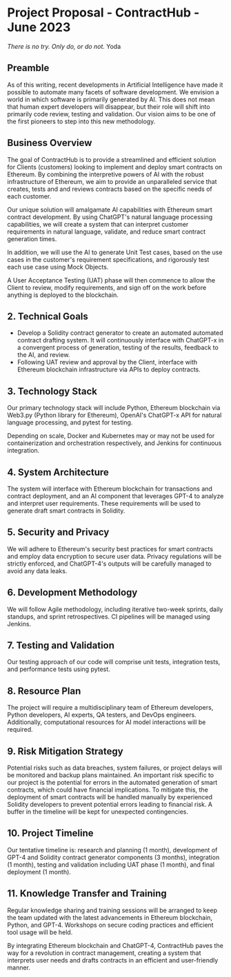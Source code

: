 # Project Proposal - ContractHub - June 2023

_There is no try. Only do, or do not._ Yoda

## Preamble

As of this writing, recent developments in Artificial Intelligence have made it possible to automate many facets of software development. We envision a world in which software is primarily generated by AI. This does not mean that human expert developers will disappear, but their role will shift into primarily code review, testing and validation. Our vision aims to be one of the first pioneers to step into this new methodology.

## Business Overview

The goal of ContractHub is to provide a streamlined and efficient solution for Clients (customers) looking to implement and deploy smart contracts on Ethereum. By combining the interpretive powers of AI with the robust infrastructure of Ethereum, we aim to provide an unparalleled service that creates, tests and and reviews contracts based on the specific needs of each customer.

Our unique solution will amalgamate AI capabilities with Ethereum smart contract development. By using ChatGPT's natural language processing capabilities, we will create a system that can interpret customer requirements in natural language, validate, and reduce smart contract generation times.

In addition, we will use the AI to generate Unit Test cases, based on the use cases in the customer's requirement specifications, and rigorously test each use case using Mock Objects.

 A User Acceptance Testing (UAT) phase will then commence to allow the Client to review, modify requirements, and sign off on the work before anything is deployed to the blockchain.

## 2. Technical Goals

- Develop a Solidity contract generator to create an automated automated contract drafting system. It will continuously interface with ChatGPT-x in a convergent process of generation, testing of the results, feedback to the AI, and review.
- Following UAT review and approval by the Client, interface with Ethereum blockchain infrastructure via APIs to deploy contracts.

## 3. Technology Stack

Our primary technology stack will include Python, Ethereum blockchain via Web3.py (Python library for Ethereum), OpenAI's ChatGPT-x API for natural language processing, and pytest for testing.

Depending on scale, Docker and Kubernetes may or may not be used for containerization and orchestration respectively, and Jenkins for continuous integration.

## 4. System Architecture

The system will interface with Ethereum blockchain for transactions and contract deployment, and an AI component that leverages GPT-4 to analyze and interpret user requirements. These requirements will be used to generate draft smart contracts in Solidity.

## 5. Security and Privacy

We will adhere to Ethereum's security best practices for smart contracts and employ data encryption to secure user data. Privacy regulations will be strictly enforced, and ChatGPT-4's outputs will be carefully managed to avoid any data leaks.

## 6. Development Methodology

We will follow Agile methodology, including iterative two-week sprints, daily standups, and sprint retrospectives. CI pipelines will be managed using Jenkins.

## 7. Testing and Validation

Our testing approach of our code will comprise unit tests, integration tests, and performance tests using pytest.

## 8. Resource Plan

The project will require a multidisciplinary team of Ethereum developers, Python developers, AI experts, QA testers, and DevOps engineers. Additionally, computational resources for AI model interactions will be required.

## 9. Risk Mitigation Strategy

Potential risks such as data breaches, system failures, or project delays will be monitored and backup plans maintained. An important risk specific to our project is the potential for errors in the automated generation of smart contracts, which could have financial implications. To mitigate this, the deployment of smart contracts will be handled manually by experienced Solidity developers to prevent potential errors leading to financial risk. A buffer in the timeline will be kept for unexpected contingencies.

## 10. Project Timeline

Our tentative timeline is: research and planning (1 month), development of GPT-4 and Solidity contract generator components (3 months), integration (1 month), testing and validation including UAT phase (1 month), and final deployment (1 month).

## 11. Knowledge Transfer and Training

Regular knowledge sharing and training sessions will be arranged to keep the team updated with the latest advancements in Ethereum blockchain, Python, and GPT-4. Workshops on secure coding practices and efficient tool usage will be held.

By integrating Ethereum blockchain and ChatGPT-4, ContractHub paves the way for a revolution in contract management, creating a system that interprets user needs and drafts contracts in an efficient and user-friendly manner.
